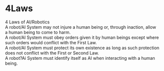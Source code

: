 # 4Laws
4 Laws of AI/Robotics<br>
A robot/AI System may not injure a human being or, through inaction, allow a human being to come to harm.<br>
A robot/AI System must obey orders given it by human beings except where such orders would conflict with the First Law.<br>
A robot/AI System must protect its own existence as long as such protection does not conflict with the First or Second Law.<br>
A robot?Ai System must identify itself as AI when interacting with a human being.<br>
